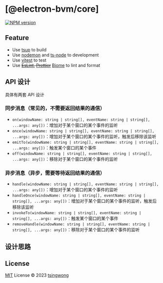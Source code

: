 # [@electron-bvm/core]

[![NPM version](https://img.shields.io/npm/v/@electron-bvm/core?color=a1b858&label=)](https://www.npmjs.com/package/@electron-bvm/core)

## Feature

- Use [tsup](https://tsup.egoist.dev/) to build
- Use [nodemon](https://nodemon.io) and [ts-node](https://typestrong.org/ts-node/) to development
- Use [vitest](https://vitest.dev/) to test
- Use ~~[EsLint](https://eslint.org/), [Prettier](https://prettier.io/)~~ [Biome](https://biomejs.dev/) to lint and format

## API 设计
具体有两套 API 设计

### 同步消息（常见的，不需要返回结果的通信）

- `on(windowName: string | string[], eventName: string | string[], ...args: any[])`：增加对于某个窗口的某个事件的监听
- `once(windowName: string | string[], eventName: string | string[], ...args: any[])`：增加对于某个窗口的某个事件的监听，触发后移除该监听
- `emitTo(windowName: string | string[], eventName: string | string[], ...args: any[])`：触发某个窗口的某个事件
- `off(windowName: string | string[], eventName: string | string[], ...args: any[])`：移除对于某个窗口的某个事件的监听

### 异步消息（异步，需要等待返回结果的通信）

- `handle(windowName: string | string[], eventName: string | string[], ...args: any[])`：增加对于某个窗口的某个事件的监听
- `handleOnce(windowName: string | string[], eventName: string | string[], ...args: any[])`：增加对于某个窗口的某个事件的监听，触发后移除该监听
- `invokeTo(windowName: string | string[], eventName: string | string[], ...args: any[])`：触发某个窗口的某个事件
- `removeHandle(windowName: string | string[], eventName: string | string[], ...args: any[])`：移除对于某个窗口的某个事件的监听


## 设计思路





## License

[MIT](./LICENSE) License © 2023 [tsingwong](https://github.com/tsingwong)
